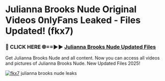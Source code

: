 # Julianna Brooks Nude Original Videos 0nlyFans Leaked - Files Updated! (fkx7)

<h3>🔴 CLICK HERE 🌐==►► <a href="https://tinyurl.com/52m3yx9h" rel="nofollow">Julianna Brooks Nude Updated Files</a></h3>

Get Julianna Brooks Nude and all content. Now you can access all videos and pictures of Julianna Brooks Nude. New Updated Files 2025!

[![fkx7](https://i.imgur.com/TnHtlc8.gif)](https://tinyurl.com/52m3yx9h)
julianna brooks nude leaks